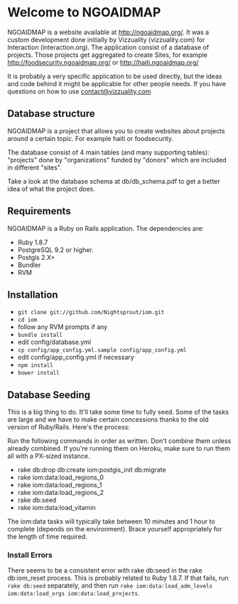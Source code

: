 # Welcome to NGOAIDMAP

NGOAIDMAP is a website available at http://ngoaidmap.org/. It was a custom development done initially by Vizzuality (vizzuality.com) for Interaction (interaction.org). The application consist of a database of projects. Those projects get aggregated to create Sites, for example http://foodsecurity.ngoaidmap.org/ or http://haiti.ngoaidmap.org/

It is probably a very specific application to be used directly, but the ideas and code behind it might be applicable for other people needs. If you have questions on how to use contact@vizzuality.com

## Database structure 

NGOAIDMAP is a project that allows you to create websites about projects around a certain topic. For example haiti or foodsecurity. 

The database consist of 4 main tables (and many supporting tables): "projects" done by "organizations" funded by "donors" which are included in different "sites".

Take a look at the database schema at db/db_schema.pdf to get a better idea of what the project does.

## Requirements

NGOAIDMAP is a Ruby on Rails application. The dependencies are:

 * Ruby 1.8.7
 * PostgreSQL 9.2 or higher.
 * Postgis 2.X+
 * Bundler 
 * RVM

## Installation

 * ```git clone git://github.com/Nightsprout/iom.git```
 * ```cd iom```
 * follow any RVM prompts if any
 * ```bundle install```
 * edit config/database.yml
 * ```cp config/app_config.yml.sample config/app_config.yml```
 * edit config/app_config.yml if necessary
 * ```npm install```
 * ```bower install```

## Database Seeding

This is a big thing to do.  It'll take some time to fully seed. Some of the tasks are large and we have to make certain concessions thanks to the old version of Ruby/Rails.  Here's the process:

Run the following commands in order as written.  Don't combine them unless already combined.  If you're running them on Heroku, make sure to run them all with a PX-sized instance.

  * rake db:drop db:create iom:postgis_init db:migrate  
  * rake iom:data:load_regions_0
  * rake iom:data:load_regions_1
  * rake iom:data:load_regions_2
  * rake db:seed
  * rake iom:data:load_vitamin

The iom:data tasks will typically take between 10 minutes and 1 hour to complete (depends on the environment).  Brace yourself appropriately for the length of time required.


### Install Errors

There seems to be a consistent error with rake db:seed in the rake db:iom_reset process.  This is probably related to Ruby 1.8.7.  If that fails, run ```rake db:seed``` separately, and then run ```rake iom:data:load_adm_levels iom:data:load_orgs iom:data:load_projects```.


